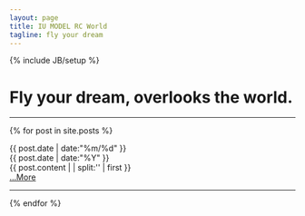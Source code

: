 ```yaml
---
layout: page
title: IU MODEL RC World
tagline: fly your dream
---
```

{% include JB/setup %}
# Fly your dream, overlooks the world.
---


{% for post in site.posts %}
<div class = "card">
	<div class = "clearfix">
		<div  class = "date_label">
			<div class="day_month">
      			{{ post.date | date:"%m/%d" }}
      			</div>
      			<div class="year">
      			{{ post.date | date:"%Y" }}
      			</div>
      		</div> 
	</div>
		{{ post.content  | | split:'<!--break-->' | first }}
	<div class = "read_more">
		<a href="{{ BASE_PATH }}{{ post.url }}">&hellip;More</a>
	</div>
	
</div>
<hr>
{% endfor %}

